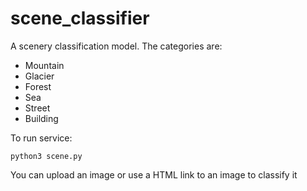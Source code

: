 # scene_classifier

A scenery classification model. The categories are:

* Mountain
* Glacier
* Forest
* Sea
* Street
* Building

To run service:

`python3 scene.py`

You can upload an image or use a HTML link to an image to classify it

